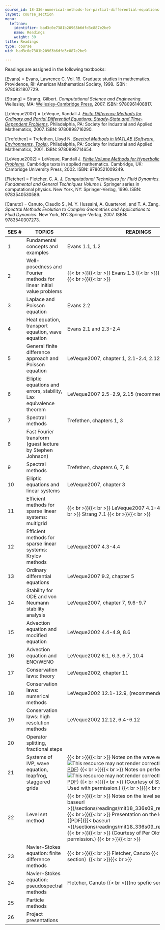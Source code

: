 ```yaml
---
course_id: 18-336-numerical-methods-for-partial-differential-equations-spring-2009
layout: course_section
menu:
  leftnav:
    identifier: bad3c0e7381b20963b6dfd3c887e2be9
    name: Readings
    weight: 30
title: Readings
type: course
uid: bad3c0e7381b20963b6dfd3c887e2be9

---
```


Readings are assigned in the following textbooks:

\[Evans\] = Evans, Lawrence C. Vol. 19. Graduate studies in mathematics. Providence, RI: American Mathematical Society, 1998. ISBN: 9780821807729.

\[Strang\] = Strang, Gilbert. _Computational Science and Engineering_. Wellesley, MA: [Wellesley-Cambridge Press](http://www.wellesleycambridge.com/), 2007. ISBN: 9780961408817.

\[LeVeque2007\] = LeVeque, Randall J. [_Finite Difference Methods for Ordinary and Partial Differential Equations: Steady-State and Time-Dependent Problems_](http://sgpwe.izt.uam.mx/files/users/uami/mlss/documentos/LeVequeRJ.pdf). Philadelphia, PA: Society for Industrial and Applied Mathematics, 2007. ISBN: 9780898716290.

\[Trefethen\] = Trefethen, Lloyd N. [_Spectral Methods in MATLAB (Software, Environments, Tools)_](http://dx.doi.org/10.1137/1.9780898719598). Philadelphia, PA: Society for Industrial and Applied Mathematics, 2001. ISBN: 9780898714654.

\[LeVeque2002\] = LeVeque, Randall J. [_Finite Volume Methods for Hyperbolic Problems_](http://depts.washington.edu/clawpack/book.html). Cambridge texts in applied mathematics. Cambridge, UK: Cambridge University Press, 2002. ISBN: 9780521009249.

\[Fletcher\] = Fletcher, C. A. J. _Computational Techniques for Fluid Dynamics. Fundamental and General Techniques Volume I_. Springer series in computational physics. New York, NY: Springer-Verlag, 1996. ISBN: 9783540530589.

\[Canuto\] = Canuto, Claudio S., M. Y. Hussaini, A. Quarteroni, and T. A. Zang. _Spectral Methods Evolution to Complex Geometries and Applications to Fluid Dynamics_. New York, NY: Springer-Verlag, 2007. ISBN: 9783540307273.

| SES # | TOPICS | READINGS |
| --- | --- | --- |
| 1 | Fundamental concepts and examples | Evans 1.1, 1.2 |
| 2 | Well-posedness and Fourier methods for linear initial value problems |  {{< br >}}{{< br >}} Evans 1.3 {{< br >}}{{< br >}} Strang 6.1 {{< br >}}{{< br >}}  |
| 3 | Laplace and Poisson equation | Evans 2.2 |
| 4 | Heat equation, transport equation, wave equation | Evans 2.1 and 2.3-2.4 |
| 5 | General finite difference approach and Poisson equation | LeVeque2007, chapter 1, 2.1-2.4, 2.12 |
| 6 | Elliptic equations and errors, stability, Lax equivalence theorem | LeVeque2007 2.5-2.9, 2.15 (recommended 2.17) |
| 7 | Spectral methods | Trefethen, chapters 1, 3 |
| 8 | Fast Fourier transform (guest lecture by Stephen Johnson) | &nbsp; |
| 9 | Spectral methods | Trefethen, chapters 6, 7, 8 |
| 10 | Elliptic equations and linear systems | LeVeque2007, chapter 3 |
| 11 | Efficient methods for sparse linear systems: multigrid |  {{< br >}}{{< br >}} LeVeque2007 4.1-4.2, 4.6 {{< br >}}{{< br >}} Strang 7.1 {{< br >}}{{< br >}}  |
| 12 | Efficient methods for sparse linear systems: Krylov methods | LeVeque2007 4.3-4.4 |
| 13 | Ordinary differential equations | LeVeque2007 9.2, chapter 5 |
| 14 | Stability for ODE and von Neumann stability analysis | LeVeque2007, chapter 7, 9.6-9.7 |
| 15 | Advection equation and modified equation | LeVeque2002 4.4-4.9, 8.6 |
| 16 | Advection equation and ENO/WENO | LeVeque2002 6.1, 6.3, 6.7, 10.4 |
| 17 | Conservation laws: theory | LeVeque2002, chapter 11 |
| 18 | Conservation laws: numerical methods | LeVeque2002 12.1-12.9, (recommended 12.10-12.11) |
| 19 | Conservation laws: high resolution methods | LeVeque2002 12.12, 6.4-6.12 |
| 20 | Operator splitting, fractional steps | &nbsp; |
| 21 | Systems of IVP, wave equation, leapfrog, staggered grids |  {{< br >}}{{< br >}} Notes on the wave equation (![This resource may not render correctly in a screen reader.](/images/inacessible.gif)[PDF](http://math.mit.edu/~stevenj/18.369/wave-equations.pdf)) {{< br >}}{{< br >}} Notes on perfectly matching layers (![This resource may not render correctly in a screen reader.](/images/inacessible.gif)[PDF](http://math.mit.edu/~stevenj/18.369/pml.pdf)) {{< br >}}{{< br >}} (Courtesy of Steven G. Johnson. Used with permission.) {{< br >}}{{< br >}}  |
| 22 | Level set method |  {{< br >}}{{< br >}} Notes on the level set method ([PDF]({{< baseurl >}}/sections/readings/mit18_336s09_read03_levelsetnotes)) {{< br >}}{{< br >}} Presentation on the level set method ([PDF]({{< baseurl >}}/sections/readings/mit18_336s09_read04_levelsetpres)) {{< br >}}{{< br >}} (Courtesy of Per Olof Persson. Used with permission.) {{< br >}}{{< br >}}  |
| 23 | Navier-Stokes equation: finite difference methods |  {{< br >}}{{< br >}} Fletcher, Canuto  {{< br >}}(no spefic section)  {{< br >}}{{< br >}}  |
| 24 | Navier-Stokes equation: pseudospectral methods | Fletcher, Canuto  {{< br >}}(no spefic section) |
| 25 | Particle methods | &nbsp; |
| 26 | Project presentations |